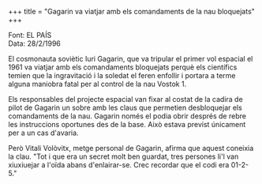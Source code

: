 +++
title = "Gagarin va viatjar amb els comandaments de la nau bloquejats"
+++

Font: EL PAÍS  
Data: 28/2/1996

El cosmonauta soviètic Iuri Gagarin, que va tripular el primer vol espacial el 1961 va viatjar amb els comandaments bloquejats perquè els científics temien que la ingravitació i la soledat el feren enfollir i portara a terme alguna maniobra fatal per al control de la nau Vostok 1.

Els responsables del projecte espacial van fixar al costat de la cadira de pilot de Gagarin un sobre amb les claus que permetien desbloquejar els comandaments de la nau. Gagarin només el podia obrir després de rebre les instruccions oportunes des de la base. Això estava previst únicament per a un cas d'avaria.

Però Vitali Volòvitx, metge personal de Gagarin, afirma que aquest coneixia la clau. "Tot i que era un secret molt ben guardat, tres persones li'l van xiuxiuejar a l'oïda abans d'enlairar-se. Crec recordar que el codi era 01-2-5."
